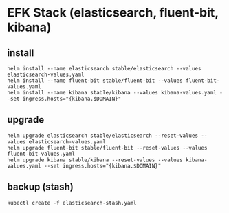 # EFK Stack (elasticsearch, fluent-bit, kibana)

## install

```shell
helm install --name elasticsearch stable/elasticsearch --values elasticsearch-values.yaml
helm install --name fluent-bit stable/fluent-bit --values fluent-bit-values.yaml
helm install --name kibana stable/kibana --values kibana-values.yaml --set ingress.hosts="{kibana.$DOMAIN}"
```

## upgrade

```shell
helm upgrade elasticsearch stable/elasticsearch --reset-values --values elasticsearch-values.yaml
helm upgrade fluent-bit stable/fluent-bit --reset-values --values fluent-bit-values.yaml
helm upgrade kibana stable/kibana --reset-values --values kibana-values.yaml --set ingress.hosts="{kibana.$DOMAIN}"
```

## backup (stash)

```shell
kubectl create -f elasticsearch-stash.yaml
```
